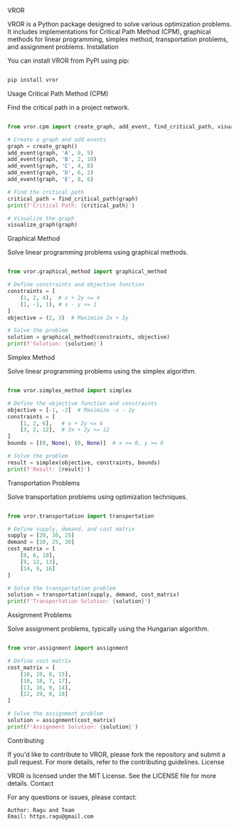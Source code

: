 VROR

VROR is a Python package designed to solve various optimization problems. It includes implementations for Critical Path Method (CPM), graphical methods for linear programming, simplex method, transportation problems, and assignment problems.
Installation

You can install VROR from PyPI using pip:

```bash

pip install vror
```
Usage
Critical Path Method (CPM)

Find the critical path in a project network.

```python

from vror.cpm import create_graph, add_event, find_critical_path, visualize_graph

# Create a graph and add events
graph = create_graph()
add_event(graph, 'A', 0, 5)
add_event(graph, 'B', 2, 10)
add_event(graph, 'C', 4, 8)
add_event(graph, 'D', 6, 2)
add_event(graph, 'E', 8, 6)

# Find the critical path
critical_path = find_critical_path(graph)
print(f'Critical Path: {critical_path}')

# Visualize the graph
visualize_graph(graph)
```
Graphical Method

Solve linear programming problems using graphical methods.

```python

from vror.graphical_method import graphical_method

# Define constraints and objective function
constraints = [
    (1, 2, 4),  # x + 2y <= 4
    (1, -1, 1), # x - y <= 1
]
objective = (2, 3)  # Maximize 2x + 3y

# Solve the problem
solution = graphical_method(constraints, objective)
print(f'Solution: {solution}')
```
Simplex Method

Solve linear programming problems using the simplex algorithm.

```python

from vror.simplex_method import simplex

# Define the objective function and constraints
objective = [-1, -2]  # Maximize -x - 2y
constraints = [
    [1, 2, 6],   # x + 2y <= 6
    [3, 2, 12],  # 3x + 2y <= 12
]
bounds = [(0, None), (0, None)]  # x >= 0, y >= 0

# Solve the problem
result = simplex(objective, constraints, bounds)
print(f'Result: {result}')
```
Transportation Problems

Solve transportation problems using optimization techniques.

```python

from vror.transportation import transportation

# Define supply, demand, and cost matrix
supply = [20, 30, 25]
demand = [10, 25, 20]
cost_matrix = [
    [8, 6, 10],
    [9, 12, 13],
    [14, 9, 16]
]

# Solve the transportation problem
solution = transportation(supply, demand, cost_matrix)
print(f'Transportation Solution: {solution}')
```
Assignment Problems

Solve assignment problems, typically using the Hungarian algorithm.

```python

from vror.assignment import assignment

# Define cost matrix
cost_matrix = [
    [10, 19, 8, 15],
    [10, 18, 7, 17],
    [13, 16, 9, 14],
    [12, 19, 8, 18]
]

# Solve the assignment problem
solution = assignment(cost_matrix)
print(f'Assignment Solution: {solution}')
```
Contributing

If you'd like to contribute to VROR, please fork the repository and submit a pull request. For more details, refer to the contributing guidelines.
License

VROR is licensed under the MIT License. See the LICENSE file for more details.
Contact

For any questions or issues, please contact:

    Author: Ragu and Team
    Email: https.ragu@gmail.com